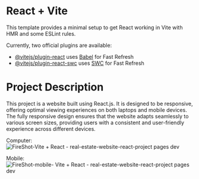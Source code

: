 # React + Vite

This template provides a minimal setup to get React working in Vite with HMR and some ESLint rules.

Currently, two official plugins are available:

- [@vitejs/plugin-react](https://github.com/vitejs/vite-plugin-react/blob/main/packages/plugin-react/README.md) uses [Babel](https://babeljs.io/) for Fast Refresh
- [@vitejs/plugin-react-swc](https://github.com/vitejs/vite-plugin-react-swc) uses [SWC](https://swc.rs/) for Fast Refresh

# Project Description

This project is a website built using React.js. It is designed to be responsive, offering optimal viewing experiences on both laptops and mobile devices. The fully responsive design ensures that the website adapts seamlessly to various screen sizes, providing users with a consistent and user-friendly experience across different devices.

Computer: 
![FireShot-Vite + React - real-estate-website-react-project pages dev](https://github.com/aszkurlat/realEstateWebsite/assets/25865551/fcf699a2-519c-4164-90fb-4e28ad18ab0d)

Mobile:
![FireShot-mobile- Vite + React - real-estate-website-react-project pages dev](https://github.com/aszkurlat/realEstateWebsite/assets/25865551/ada297cd-6a55-4798-a031-6ffecce4b8e7)

